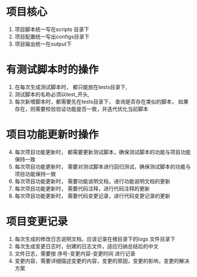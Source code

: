 # 项目核心
1. 项目脚本统一写在scripts 目录下
2. 项目配置统一写出configs目录下
3. 项目输出统一在output下

# 有测试脚本时的操作
1. 在每次生成测试脚本时， 都只能放在tests目录下,
2. 测试脚本的名称必须以test_开头,
3. 每次新增脚本时，都需要先在tests目录下， 查询是否存在类似的脚本， 如果存在，则需要校验验证功能是否一致，并迭代优化当前脚本

# 项目功能更新时操作
4. 每次项目功能更新时， 都需要更新测试脚本，确保测试脚本的功能与项目功能保持一致
5. 每次项目功能更新时， 需要对测试脚本进行回归测试，确保测试脚本的功能与项目功能保持一致
6. 每次项目功能更新时， 需要功能说明文档，进行功能说明文档的更新
7. 每次项目功能更新时， 需要代码注释，进行代码注释的更新
8. 每次项目功能更新时， 需要代码变更记录，进行代码变更记录的更新

# 项目变更记录
1. 每次生成的修改日志说明文档，应该记录在根目录下的logs 文件目录下
1. 每次生成变更日志时，创建的日志文件，适应归纳总结后的中文
2. 文件日志，需要按  序号-变更内容-变更时间 进行记录
3. 变更内容，需要详细描述变更的内容，变更的原因，变更的影响，变更的解决方案